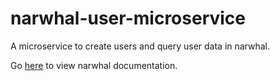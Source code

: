 # narwhal-user-microservice

A microservice to create users and query user data in narwhal.

Go [here](https://github.com/narwhal-chat/narwhal/blob/master/README.md) to view narwhal documentation.
